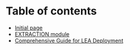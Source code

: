 # Table of contents

* [Initial page](README.md)
* [EXTRACTION module](extraction-module.md)
* [Comprehensive Guide for LEA Deployment](untitled-1.md)

